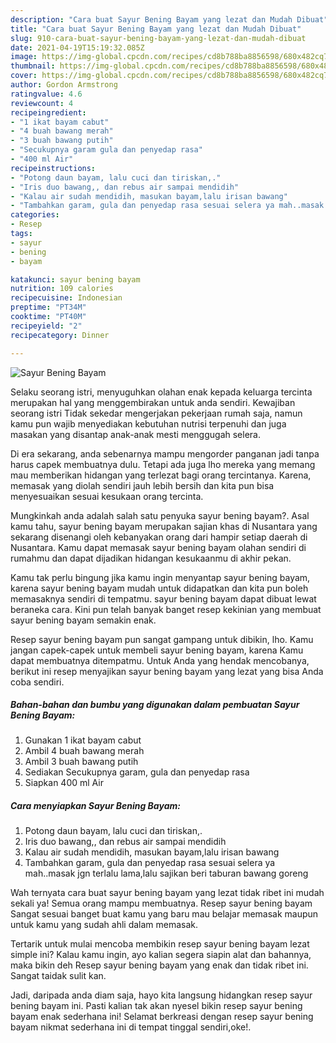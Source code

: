 ```yaml
---
description: "Cara buat Sayur Bening Bayam yang lezat dan Mudah Dibuat"
title: "Cara buat Sayur Bening Bayam yang lezat dan Mudah Dibuat"
slug: 910-cara-buat-sayur-bening-bayam-yang-lezat-dan-mudah-dibuat
date: 2021-04-19T15:19:32.085Z
image: https://img-global.cpcdn.com/recipes/cd8b788ba8856598/680x482cq70/sayur-bening-bayam-foto-resep-utama.jpg
thumbnail: https://img-global.cpcdn.com/recipes/cd8b788ba8856598/680x482cq70/sayur-bening-bayam-foto-resep-utama.jpg
cover: https://img-global.cpcdn.com/recipes/cd8b788ba8856598/680x482cq70/sayur-bening-bayam-foto-resep-utama.jpg
author: Gordon Armstrong
ratingvalue: 4.6
reviewcount: 4
recipeingredient:
- "1 ikat bayam cabut"
- "4 buah bawang merah"
- "3 buah bawang putih"
- "Secukupnya garam gula dan penyedap rasa"
- "400 ml Air"
recipeinstructions:
- "Potong daun bayam, lalu cuci dan tiriskan,."
- "Iris duo bawang,, dan rebus air sampai mendidih"
- "Kalau air sudah mendidih, masukan bayam,lalu irisan bawang"
- "Tambahkan garam, gula dan penyedap rasa sesuai selera ya mah..masak jgn terlalu lama,lalu sajikan beri taburan bawang goreng"
categories:
- Resep
tags:
- sayur
- bening
- bayam

katakunci: sayur bening bayam 
nutrition: 109 calories
recipecuisine: Indonesian
preptime: "PT34M"
cooktime: "PT40M"
recipeyield: "2"
recipecategory: Dinner

---
```



![Sayur Bening Bayam](https://img-global.cpcdn.com/recipes/cd8b788ba8856598/680x482cq70/sayur-bening-bayam-foto-resep-utama.jpg)

Selaku seorang istri, menyuguhkan olahan enak kepada keluarga tercinta merupakan hal yang menggembirakan untuk anda sendiri. Kewajiban seorang istri Tidak sekedar mengerjakan pekerjaan rumah saja, namun kamu pun wajib menyediakan kebutuhan nutrisi terpenuhi dan juga masakan yang disantap anak-anak mesti menggugah selera.

Di era  sekarang, anda sebenarnya mampu mengorder panganan jadi tanpa harus capek membuatnya dulu. Tetapi ada juga lho mereka yang memang mau memberikan hidangan yang terlezat bagi orang tercintanya. Karena, memasak yang diolah sendiri jauh lebih bersih dan kita pun bisa menyesuaikan sesuai kesukaan orang tercinta. 



Mungkinkah anda adalah salah satu penyuka sayur bening bayam?. Asal kamu tahu, sayur bening bayam merupakan sajian khas di Nusantara yang sekarang disenangi oleh kebanyakan orang dari hampir setiap daerah di Nusantara. Kamu dapat memasak sayur bening bayam olahan sendiri di rumahmu dan dapat dijadikan hidangan kesukaanmu di akhir pekan.

Kamu tak perlu bingung jika kamu ingin menyantap sayur bening bayam, karena sayur bening bayam mudah untuk didapatkan dan kita pun boleh memasaknya sendiri di tempatmu. sayur bening bayam dapat dibuat lewat beraneka cara. Kini pun telah banyak banget resep kekinian yang membuat sayur bening bayam semakin enak.

Resep sayur bening bayam pun sangat gampang untuk dibikin, lho. Kamu jangan capek-capek untuk membeli sayur bening bayam, karena Kamu dapat membuatnya ditempatmu. Untuk Anda yang hendak mencobanya, berikut ini resep menyajikan sayur bening bayam yang lezat yang bisa Anda coba sendiri.

<!--inarticleads1-->

##### Bahan-bahan dan bumbu yang digunakan dalam pembuatan Sayur Bening Bayam:

1. Gunakan 1 ikat bayam cabut
1. Ambil 4 buah bawang merah
1. Ambil 3 buah bawang putih
1. Sediakan Secukupnya garam, gula dan penyedap rasa
1. Siapkan 400 ml Air




<!--inarticleads2-->

##### Cara menyiapkan Sayur Bening Bayam:

1. Potong daun bayam, lalu cuci dan tiriskan,.
1. Iris duo bawang,, dan rebus air sampai mendidih
1. Kalau air sudah mendidih, masukan bayam,lalu irisan bawang
1. Tambahkan garam, gula dan penyedap rasa sesuai selera ya mah..masak jgn terlalu lama,lalu sajikan beri taburan bawang goreng




Wah ternyata cara buat sayur bening bayam yang lezat tidak ribet ini mudah sekali ya! Semua orang mampu membuatnya. Resep sayur bening bayam Sangat sesuai banget buat kamu yang baru mau belajar memasak maupun untuk kamu yang sudah ahli dalam memasak.

Tertarik untuk mulai mencoba membikin resep sayur bening bayam lezat simple ini? Kalau kamu ingin, ayo kalian segera siapin alat dan bahannya, maka bikin deh Resep sayur bening bayam yang enak dan tidak ribet ini. Sangat taidak sulit kan. 

Jadi, daripada anda diam saja, hayo kita langsung hidangkan resep sayur bening bayam ini. Pasti kalian tak akan nyesel bikin resep sayur bening bayam enak sederhana ini! Selamat berkreasi dengan resep sayur bening bayam nikmat sederhana ini di tempat tinggal sendiri,oke!.

